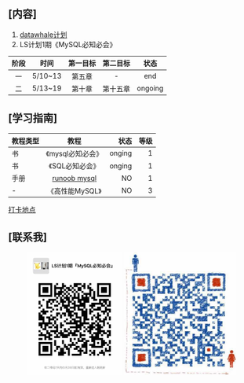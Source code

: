 [内容]
---
   1. [datawhale计划](https://github.com/datawhalechina/MySql/blob/master/MySQL%E5%AD%A6%E4%B9%A0%E5%86%85%E5%AE%B9/MySQL%E4%BB%BB%E5%8A%A11%20-%203%E5%A4%A9.md)
   2. LS计划1期《MySQL必知必会》

阶段|时间|第一目标|第二目标|状态
:--:|:--:|:--:|:--:|:--:
一|5/10~13|第五章|-|end
二|5/13~19|第十章|第十五章|ongoing
    


[学习指南]
---

教程类型|教程|状态|等级
--|:--:|--:|--:
书|《mysql必知必会》|onging|1
书|《SQL必知必会》|onging|1
手册|[runoob mysql](https://www.runoob.com/mysql/mysql-install.html)|NO|1
-|《高性能MySQL》|NO|3

[打卡地点](https://shimo.im/docs/sAWZrUycslIrOaXi)

[联系我]
---
<p align="center" class='half'>
	<img src="https://github.com/sasicDHH/DBStudy/raw/master/source/img/group.jpg"  height="250">
	<img src="https://github.com/sasicDHH/DBStudy/blob/master/source/img/group_own.png"  height="250">
</p>
